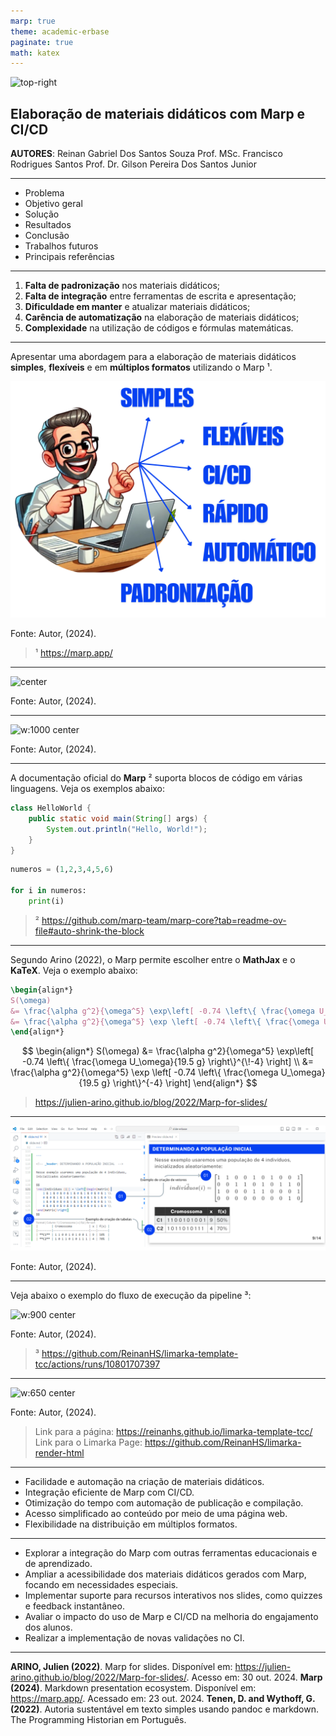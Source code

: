 ```yaml
---
marp: true
theme: academic-erbase
paginate: true
math: katex
---
```


<!-- _class: lead -->

![top-right](https://main--ornate-begonia-abfe87.netlify.app/assets/logo.svg)

## Elaboração de materiais didáticos com Marp e CI/CD

**AUTORES**: Reinan Gabriel Dos Santos Souza
Prof. MSc. Francisco Rodrigues Santos
Prof. Dr. Gilson Pereira Dos Santos Junior

<!-- _footer: '07 de novembro de 2024' -->

---

<!-- _header: Sumário -->

- Problema
- Objetivo geral
- Solução
- Resultados
- Conclusão
- Trabalhos futuros
- Principais referências

---

<!-- _header: PROBLEMA -->

1. **Falta de padronização** nos materiais didáticos;
2. **Falta de integração** entre ferramentas de escrita e apresentação;
3. **Dificuldade em manter** e atualizar materiais didáticos;
4. **Carência de automatização** na elaboração de materiais didáticos;
5. **Complexidade** na utilização de códigos e fórmulas matemáticas.

---

<!-- _header: OBJETIVO GERAL -->

Apresentar uma abordagem para a elaboração de materiais didáticos **simples**, **flexíveis** e em **múltiplos formatos** utilizando o Marp ¹.

![w:500 center](img/ilustracao_objetivos.png)

<c>Fonte: Autor, (2024).</c>

> ¹ https://marp.app/

---
<!-- _class: image_with_font -->
<!-- _header: SOLUÇÃO -->

![center](https://mermaid.ink/img/pako:eNpdkEFuwjAQRa8y8houkEUlSFq6QUJq1Y2TxRAPxML2pI5NVSFO00UPwsU6hAi19Wrmz_NfvJNq2ZAq1D5i38FrVQeQt9CLnDgCOdxyRPCYKFp0QB7WGA-GP0ID8_kDLLXsPbQcjhQTAd_vV3Zw1lBz61yOfKlXNnV5O4XlGFZTCIs2WQ7DdKzG46Mu2ffW4eX78sVgeLjV_qWe9CZvnW0nKjBI5bNUbnD_D13pN5SCX30Y37M98tComfIUPVojSk7XT7VKHXmqVSGjoR1ml2pVh7OgKI5ePkOrihQzzVTkvO9UsUM3yJZ7I9Yqi6LW31MyVsSub9JH9-cf4tKC1A?type=png)

Fonte: Autor, (2024).

---

<!-- _class: image_with_font -->
<!-- _header: EXEMPLO DE ELABORAÇÃO DE MATERIAIS DIDÁTICOS PELO MARP  -->

![w:1000 center](https://gitlab.com/reinanhs/repo-slide-presentation/-/raw/main/imagens/tcc/exemplo-do-marp-slide.png)

Fonte: Autor, (2024).

---

<!-- _header: EXEMPLO DE BLOCO DE CÓDIGO  -->

A documentação oficial do **Marp** ² suporta blocos de código em várias linguagens. Veja os exemplos abaixo:

```java
class HelloWorld {
    public static void main(String[] args) {
        System.out.println("Hello, World!"); 
    }
}
```

```python
numeros = (1,2,3,4,5,6)

for i in numeros:
    print(i)
```

> ² https://github.com/marp-team/marp-core?tab=readme-ov-file#auto-shrink-the-block

---

<!-- _header: EXPRESSÕES MATEMÁTICAS  -->

Segundo Arino (2022), o Marp permite escolher entre o **MathJax** e o **KaTeX**. Veja o exemplo abaixo:

```tex
\begin{align*}
S(\omega) 
&= \frac{\alpha g^2}{\omega^5} \exp\left[ -0.74 \left\{ \frac{\omega U_\omega}{19.5 g} \right\}^{\!-4} \right] \\
&= \frac{\alpha g^2}{\omega^5} \exp \left[ -0.74 \left\{ \frac{\omega U_\omega}{19.5 g} \right\}^{-4} \right]
\end{align*}
```

$$
\begin{align*}
S(\omega) 
&= \frac{\alpha g^2}{\omega^5} \exp\left[ -0.74 \left\{ \frac{\omega U_\omega}{19.5 g} \right\}^{\!-4} \right] \\
&= \frac{\alpha g^2}{\omega^5} \exp \left[ -0.74 \left\{ \frac{\omega U_\omega}{19.5 g} \right\}^{-4} \right]
\end{align*}
$$

> https://julien-arino.github.io/blog/2022/Marp-for-slides/

---

<!-- _class: image_with_font -->
<!-- _header: EXEMPLO DE ESCRITA DO SLIDE EM MARKDOWN  -->

![w:1200 center](img/exemplo-vetor.png)

Fonte: Autor, (2024).

---
<!-- _header: PIPELINE PARA AUTOMATIZAR A COMPILAÇÃO E PUBLICAÇÃO -->

Veja abaixo o exemplo do fluxo de execução da pipeline ³:

![w:900 center](https://gitlab.com/reinanhs/repo-slide-presentation/-/raw/main/imagens/tcc/github-action-pipeline.png)

<c>Fonte: Autor, (2024).</c>

> ³ https://github.com/ReinanHS/limarka-template-tcc/actions/runs/10801707397

---
<!-- _class: image_with_font -->
<!-- _header: RESULTADO DA PÁGINA DE PUBLICAÇÃO GERADO PELO CI/CD -->

![w:650 center](https://gitlab.com/reinanhs/repo-slide-presentation/-/raw/main/imagens/tcc/limarka-page.png)

Fonte: Autor, (2024).

> Link para a página: https://reinanhs.github.io/limarka-template-tcc/
> Link para o Limarka Page: https://github.com/ReinanHS/limarka-render-html

---

<!-- _header: CONCLUSÃO -->

- Facilidade e automação na criação de materiais didáticos.
- Integração eficiente de Marp com CI/CD.
- Otimização do tempo com automação de publicação e compilação.
- Acesso simplificado ao conteúdo por meio de uma página web.
- Flexibilidade na distribuição em múltiplos formatos.

---

<!-- _header: TRABALHOS FUTUROS -->

- Explorar a integração do Marp com outras ferramentas educacionais e de aprendizado.
- Ampliar a acessibilidade dos materiais didáticos gerados com Marp, focando em necessidades especiais.
- Implementar suporte para recursos interativos nos slides, como quizzes e feedback instantâneo.
- Avaliar o impacto do uso de Marp e CI/CD na melhoria do engajamento dos alunos.
- Realizar a implementação de novas validações no CI.

---

<!-- _header: PRINCIPAIS REFERÊNCIAS -->

**ARINO, Julien (2022)**. Marp for slides. Disponível em: https://julien-arino.github.io/blog/2022/Marp-for-slides/. Acesso em: 30 out. 2024.
**Marp (2024)**. Markdown presentation ecosystem. Disponível em: https://marp.app/. Acessado em: 23 out. 2024.
**Tenen, D. and Wythoff, G. (2022)**. Autoria sustentável em texto simples usando pandoc e markdown. The Programming Historian em Português.
